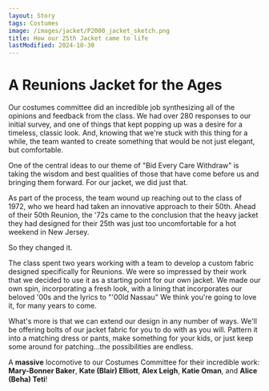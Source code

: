 ```yaml
---
layout: Story
tags: Costumes
image: /images/jacket/P2000_jacket_sketch.png
title: How our 25th Jacket came to life 
lastModified: 2024-10-30
---
```

# A Reunions Jacket for the Ages

Our costumes committee did an incredible job synthesizing all of the opinions and feedback from the class. We had over 280 responses to our initial survey, and one of things that kept popping up was a desire for a timeless, classic look. And, knowing that we're stuck with this thing for a while, the team wanted to create something that would be not just elegant, but comfortable. 

One of the central ideas to our theme of "Bid Every Care Withdraw" is taking the wisdom and best qualities of those that have come before us and bringing them forward. For our jacket, we did just that. 

As part of the process, the team wound up reaching out to the class of 1972, who we heard had taken an innovative approach to their 50th. Ahead of their 50th Reunion, the '72s came to the conclusion that the heavy jacket they had designed for their 25th was just too uncomfortable for a hot weekend in New Jersey. 

So they changed it. 

The class spent two years working with a team to develop a custom fabric designed specifically for Reunions. We were so impressed by their work that we decided to use it as a starting point for our own jacket. We made our own spin, incorporating a fresh look, with a lining that incorporates our beloved '00s and the lyrics to "'00ld Nassau" We think you're going to love it, for many years to come.

What's more is that we can extend our design in any number of ways. We'll be offering bolts of our jacket fabric for you to do with as you will. Pattern it into a matching dress or pants, make something for your kids, or just keep some around for patching…the possibilities are endless.  

A **massive** locomotive to our Costumes Committee for their incredible work: **Mary-Bonner Baker**, **Kate (Blair) Elliott**, **Alex Leigh**, **Katie Oman**, and **Alice (Beha) Teti**! 
